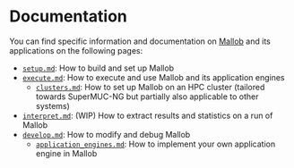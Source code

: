 
# Documentation

You can find specific information and documentation on [Mallob](../README.md) and its applications on the following pages:

* [`setup.md`](setup.md): How to build and set up Mallob
* [`execute.md`](execute.md): How to execute and use Mallob and its application engines
    * [`clusters.md`](clusters.md): How to set up Mallob on an HPC cluster (tailored towards SuperMUC-NG but partially also applicable to other systems)
* [`interpret.md`](interpret.md): (WIP) How to extract results and statistics on a run of Mallob
* [`develop.md`](develop.md): How to modify and debug Mallob
    * [`application_engines.md`](application_engines.md): How to implement your own application engine in Mallob
